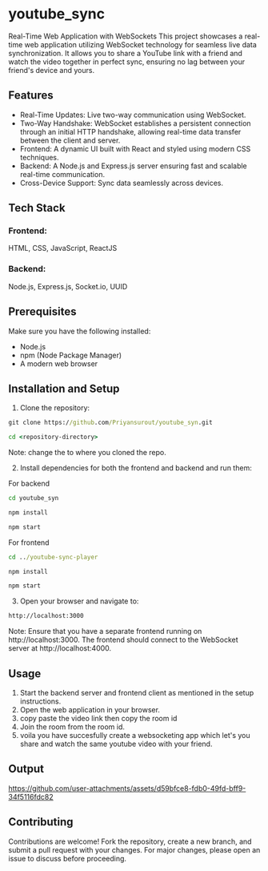 # youtube_sync
Real-Time Web Application with WebSockets
This project showcases a real-time web application utilizing WebSocket technology for seamless live data synchronization. It allows you to share a YouTube link with a friend and watch the video together in perfect sync, ensuring no lag between your friend's device and yours.

## Features

- Real-Time Updates: Live two-way communication using WebSocket.
- Two-Way Handshake: WebSocket establishes a persistent connection through an initial HTTP handshake, allowing real-time data transfer between the client and server.
- Frontend: A dynamic UI built with React and styled using modern CSS techniques.
- Backend: A Node.js and Express.js server ensuring fast and scalable real-time communication.
- Cross-Device Support: Sync data seamlessly across devices.

## Tech Stack
### Frontend:

HTML, CSS, JavaScript, ReactJS

### Backend:

Node.js, Express.js, Socket.io, UUID

## Prerequisites
Make sure you have the following installed:

- Node.js
- npm (Node Package Manager)
- A modern web browser

## Installation and Setup
1. Clone the repository:
```cmd
git clone https://github.com/Priyansurout/youtube_syn.git
```
```cmd
cd <repository-directory>
```
Note: change the <repository-directory> to where you cloned the repo.

2. Install dependencies for both the frontend and backend and run them:

For backend
```cmd
cd youtube_syn

npm install

npm start
```

For frontend
```cmd
cd ../youtube-sync-player

npm install

npm start
```
3. Open your browser and navigate to:

```cmd 
http://localhost:3000
```

Note: Ensure that you have a separate frontend running on http://localhost:3000. The frontend should connect to the WebSocket server at http://localhost:4000.

## Usage

1. Start the backend server and frontend client as mentioned in the setup instructions.
2. Open the web application in your browser.
3. copy paste the video link then copy the room id
4. Join the room from the room id.
5. voila you have succesfully create a websocketing app which let's you share and watch the same youtube video with your friend.

## Output

https://github.com/user-attachments/assets/d59bfce8-fdb0-49fd-bff9-34f5116fdc82

## Contributing

Contributions are welcome! Fork the repository, create a new branch, and submit a pull request with your changes. For major changes, please open an issue to discuss before proceeding.
